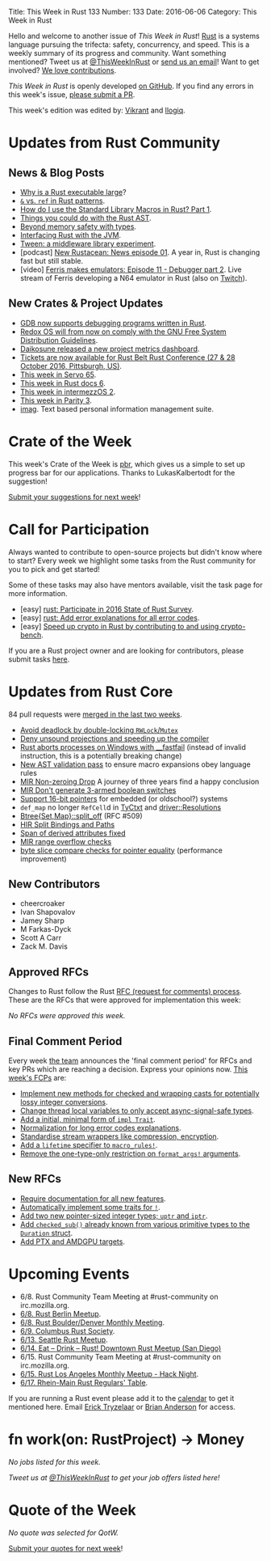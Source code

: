 Title: This Week in Rust 133
Number: 133
Date: 2016-06-06
Category: This Week in Rust

Hello and welcome to another issue of *This Week in Rust*!
[Rust](http://rust-lang.org) is a systems language pursuing the trifecta:
safety, concurrency, and speed. This is a weekly summary of its progress and
community. Want something mentioned? Tweet us at [@ThisWeekInRust](https://twitter.com/ThisWeekInRust) or [send us an
email](mailto:corey@octayn.net?subject=This%20Week%20in%20Rust%20Suggestion)!
Want to get involved? [We love
contributions](https://github.com/rust-lang/rust/blob/master/CONTRIBUTING.md).

*This Week in Rust* is openly developed [on GitHub](https://github.com/cmr/this-week-in-rust).
If you find any errors in this week's issue, [please submit a PR](https://github.com/cmr/this-week-in-rust/pulls).

This week's edition was edited by: [Vikrant](https://github.com/nasa42) and [llogiq](https://github.com/llogiq).

# Updates from Rust Community

## News & Blog Posts

* [Why is a Rust executable large](https://lifthrasiir.github.io/rustlog/why-is-a-rust-executable-large.html)?
* [`&` vs. `ref` in Rust patterns](http://xion.io/post/code/rust-patterns-ref.html).
* [How do I use the Standard Library Macros in Rust? Part 1](https://mgattozzi.github.io/2016/06/01/how-do-i-std-macros.html).
* [Things you could do with the Rust AST](http://kamalmarhubi.com/blog/2016/06/02/playing-with-the-rust-ast/).
* [Beyond memory safety with types](https://insanitybit.github.io/2016/05/30/beyond-memory-safety-with-types).
* [Interfacing Rust with the JVM](https://github.com/mottalli/rust-jni-test).
* [Tween: a middleware library experiment](https://chrismorgan.info/blog/tween.html).
* [podcast] [New Rustacean: News episode 01](http://www.newrustacean.com/show_notes/news/_1/). A year in, Rust is changing fast but still stable.
* [video] [Ferris makes emulators: Episode 11 - Debugger part 2](https://www.youtube.com/watch?v=chU5uWs1sLw). Live stream of Ferris developing a N64 emulator in Rust (also on [Twitch](http://www.twitch.tv/ferrisstreamsstuff/profile)).

## New Crates & Project Updates

* [GDB now supports debugging programs written in Rust](https://gcc.gnu.org/ml/gcc/2016-06/msg00030.html).
* [Redox OS will from now on comply with the GNU Free System Distribution Guidelines](https://doc.redox-os.org/book/introduction/why_free_software.html).
* [Daikosune released a new project metrics dashboard](https://internals.rust-lang.org/t/the-rust-project-needs-much-better-visibility-into-important-metrics/3367/26?u=brson).
* [Tickets are now available for Rust Belt Rust Conference (27 & 28 October 2016, Pittsburgh, US)](https://rust-belt-rust.eventbrite.com/).
* [This week in Servo 65](https://blog.servo.org/2016/05/30/twis-65/).
* [This week in Rust docs 6](https://guillaumegomez.github.io/this-week-in-rust-docs/blog/this-week-in-rust-docs-6).
* [This week in intermezzOS 2](https://intermezzos.github.io/blog/articles/twii2/).
* [This week in Parity 3](https://ethcore.github.io/twip/content/2016-06-01.html).
* [imag](https://github.com/matthiasbeyer/imag). Text based personal information management suite.

# Crate of the Week

This week's Crate of the Week is [pbr](https://crates.io/crates/pbr), which gives us a simple to set up progress bar for our applications. Thanks to LukasKalbertodt for the suggestion!

[Submit your suggestions for next week][submit_crate]!

[submit_crate]: https://users.rust-lang.org/t/crate-of-the-week/2704

# Call for Participation

Always wanted to contribute to open-source projects but didn't know where to start?
Every week we highlight some tasks from the Rust community for you to pick and get started!

Some of these tasks may also have mentors available, visit the task page for more information.

* [easy] [rust: Participate in 2016 State of Rust Survey](http://blog.rust-lang.org/2016/05/09/survey.html).
* [easy] [rust: Add error explanations for all error codes](https://github.com/rust-lang/rust/issues/32777).
* [easy] [Speed up crypto in Rust by contributing to and using crypto-bench](https://users.rust-lang.org/t/speed-up-crypto-in-rust-by-contributing-to-and-using-crypto-bench/6097).

If you are a Rust project owner and are looking for contributors, please submit tasks [here][guidelines].

[guidelines]: https://users.rust-lang.org/t/twir-call-for-participation/4821

# Updates from Rust Core

84 pull requests were [merged in the last two weeks][merged].

[merged]: https://github.com/issues?q=is%3Apr+org%3Arust-lang+is%3Amerged+merged%3A2016-05-30..2016-06-06

* [Avoid deadlock by double-locking `RWLock`/`Mutex`](https://github.com/rust-lang/rust/pull/33861)
* [Deny unsound projections and speeding up the compiler](https://github.com/rust-lang/rust/pull/33816)
* [Rust aborts processes on Windows with __fastfail](https://github.com/rust-lang/rust/pull/33814) (instead of invalid instruction, this is a potentially breaking change)
* [New AST validation pass](https://github.com/rust-lang/rust/pull/33794) to ensure macro expansions obey language rules
* [MIR Non-zeroing Drop](https://github.com/rust-lang/rust/pull/33622) A journey of three years find a happy conclusion
* [MIR Don't generate 3-armed boolean switches](https://github.com/rust-lang/rust/pull/33583)
* [Support 16-bit pointers](https://github.com/rust-lang/rust/pull/33460) for embedded (or oldschool?) systems
* `def_map` no longer `RefCell`d in [TyCtxt](https://github.com/rust-lang/rust/pull/33977) and [driver::Resolutions](https://github.com/rust-lang/rust/pull/33964)
* [Btree{Set,Map}::split_off](https://github.com/rust-lang/rust/pull/33947) (RFC #509)
* [HIR Split Bindings and Paths](https://github.com/rust-lang/rust/pull/33929)
* [Span of derived attributes fixed](https://github.com/rust-lang/rust/pull/33926)
* [MIR range overflow checks](https://github.com/rust-lang/rust/pull/33905)
* [byte slice compare checks for pointer equality](https://github.com/rust-lang/rust/pull/33892) (performance improvement)

## New Contributors

* cheercroaker
* Ivan Shapovalov
* Jamey Sharp
* M Farkas-Dyck
* Scott A Carr
* Zack M. Davis

## Approved RFCs

Changes to Rust follow the Rust [RFC (request for comments)
process](https://github.com/rust-lang/rfcs#rust-rfcs). These
are the RFCs that were approved for implementation this week:

*No RFCs were approved this week.*

## Final Comment Period

Every week [the team](https://www.rust-lang.org/team.html) announces the
'final comment period' for RFCs and key PRs which are reaching a
decision. Express your opinions now. [This week's FCPs][fcp] are:

[fcp]: https://github.com/rust-lang/rfcs/labels/final-comment-period

* [Implement new methods for checked and wrapping casts for potentially lossy integer conversions](https://github.com/rust-lang/rfcs/pull/1218).
* [Change thread local variables to only accept async-signal-safe types](https://github.com/rust-lang/rfcs/pull/1379).
* [Add a initial, minimal form of `impl Trait`](https://github.com/rust-lang/rfcs/pull/1522).
* [Normalization for long error codes explanations](https://github.com/rust-lang/rfcs/pull/1567).
* [Standardise stream wrappers like compression, encryption](https://github.com/rust-lang/rfcs/pull/1568).
* [Add a `lifetime` specifier to `macro_rules!`](https://github.com/rust-lang/rfcs/pull/1590).
* [Remove the one-type-only restriction on `format_args!` arguments](https://github.com/rust-lang/rfcs/pull/1618).

## New RFCs

* [Require documentation for all new features](https://github.com/rust-lang/rfcs/pull/1636).
* [Automatically implement some traits for `!`](https://github.com/rust-lang/rfcs/pull/1637).
* [Add two new pointer-sized integer types; `uptr` and `iptr`](https://github.com/rust-lang/rfcs/pull/1635).
* [Add `checked_sub()` already known from various primitive types to the `Duration` struct](https://github.com/rust-lang/rfcs/pull/1640).
* [Add PTX and AMDGPU targets](https://github.com/rust-lang/rfcs/pull/1641).

# Upcoming Events

* 6/8. Rust Community Team Meeting at #rust-community on irc.mozilla.org.
* [6/8. Rust Berlin Meetup](http://www.meetup.com/Rust-Berlin/events/231188250/).
* [6/8. Rust Boulder/Denver Monthly Meeting](http://www.meetup.com/Rust-Boulder-Denver/).
* [6/9. Columbus Rust Society](http://www.meetup.com/columbus-rs/events/230812780/).
* [6/13. Seattle Rust Meetup](https://www.eventbrite.com/e/mozilla-rust-seattle-meetup-tickets-12222326307?aff=erelexporg).
* [6/14. Eat – Drink – Rust! Downtown Rust Meetup (San Diego)](http://www.meetup.com/San-Diego-Rust/events/231356534/)
* 6/15. Rust Community Team Meeting at #rust-community on irc.mozilla.org.
* [6/15. Rust Los Angeles Monthly Meetup - Hack Night](http://www.meetup.com/Rust-Los-Angeles/events/231587506/).
* [6/17. Rhein-Main Rust Regulars' Table](http://www.meetup.com/Rust-Rhein-Main/events/231344035/).

If you are running a Rust event please add it to the [calendar] to get
it mentioned here. Email [Erick Tryzelaar][erickt] or [Brian
Anderson][brson] for access.

[calendar]: https://www.google.com/calendar/embed?src=apd9vmbc22egenmtu5l6c5jbfc%40group.calendar.google.com
[erickt]: mailto:erick.tryzelaar@gmail.com
[brson]: mailto:banderson@mozilla.com

# fn work(on: RustProject) -> Money

*No jobs listed for this week.*

*Tweet us at [@ThisWeekInRust](https://twitter.com/ThisWeekInRust) to get your job offers listed here!*

# Quote of the Week

*No quote was selected for QotW.*

[Submit your quotes for next week][submit]!

[submit]: http://users.rust-lang.org/t/twir-quote-of-the-week/328
